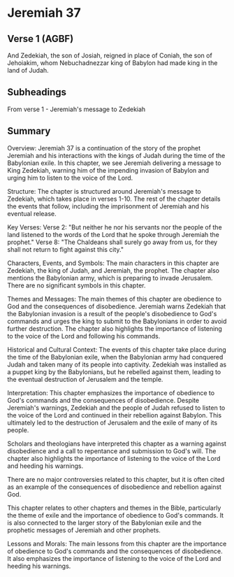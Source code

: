 # Jeremiah 37

## Verse 1 (AGBF)

And Zedekiah, the son of Josiah, reigned in place of Coniah, the son of Jehoiakim, whom Nebuchadnezzar king of Babylon had made king in the land of Judah.

## Subheadings

From verse 1 - Jeremiah's message to Zedekiah

## Summary

Overview: 
Jeremiah 37 is a continuation of the story of the prophet Jeremiah and his interactions with the kings of Judah during the time of the Babylonian exile. In this chapter, we see Jeremiah delivering a message to King Zedekiah, warning him of the impending invasion of Babylon and urging him to listen to the voice of the Lord.

Structure:
The chapter is structured around Jeremiah's message to Zedekiah, which takes place in verses 1-10. The rest of the chapter details the events that follow, including the imprisonment of Jeremiah and his eventual release.

Key Verses:
Verse 2: "But neither he nor his servants nor the people of the land listened to the words of the Lord that he spoke through Jeremiah the prophet."
Verse 8: "The Chaldeans shall surely go away from us, for they shall not return to fight against this city."

Characters, Events, and Symbols:
The main characters in this chapter are Zedekiah, the king of Judah, and Jeremiah, the prophet. The chapter also mentions the Babylonian army, which is preparing to invade Jerusalem. There are no significant symbols in this chapter.

Themes and Messages:
The main themes of this chapter are obedience to God and the consequences of disobedience. Jeremiah warns Zedekiah that the Babylonian invasion is a result of the people's disobedience to God's commands and urges the king to submit to the Babylonians in order to avoid further destruction. The chapter also highlights the importance of listening to the voice of the Lord and following his commands.

Historical and Cultural Context:
The events of this chapter take place during the time of the Babylonian exile, when the Babylonian army had conquered Judah and taken many of its people into captivity. Zedekiah was installed as a puppet king by the Babylonians, but he rebelled against them, leading to the eventual destruction of Jerusalem and the temple.

Interpretation:
This chapter emphasizes the importance of obedience to God's commands and the consequences of disobedience. Despite Jeremiah's warnings, Zedekiah and the people of Judah refused to listen to the voice of the Lord and continued in their rebellion against Babylon. This ultimately led to the destruction of Jerusalem and the exile of many of its people.

Scholars and theologians have interpreted this chapter as a warning against disobedience and a call to repentance and submission to God's will. The chapter also highlights the importance of listening to the voice of the Lord and heeding his warnings.

There are no major controversies related to this chapter, but it is often cited as an example of the consequences of disobedience and rebellion against God.

This chapter relates to other chapters and themes in the Bible, particularly the theme of exile and the importance of obedience to God's commands. It is also connected to the larger story of the Babylonian exile and the prophetic messages of Jeremiah and other prophets.

Lessons and Morals:
The main lessons from this chapter are the importance of obedience to God's commands and the consequences of disobedience. It also emphasizes the importance of listening to the voice of the Lord and heeding his warnings.